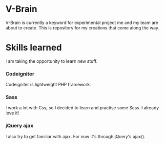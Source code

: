 # V-Brain

V-Brain is currently a keyword for experimental project me and my team are about to create. This is repository for my creations that come along the way.

# Skills learned

I am taking the opportunity to learn new stuff.

### Codeigniter

Codeigniter is lightweight PHP framework.

### Sass

I work a lot with Css, so I decided to learn and practise some Sass. I already love it!

### jQuery ajax

I also try to get familiar with ajax. For now it's through jQuery's ajax().
